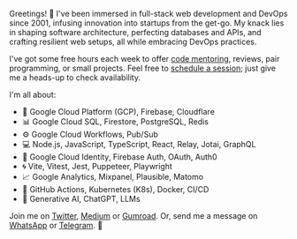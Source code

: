 Greetings! 🌟 I've been immersed in full-stack web development and DevOps since 2001, infusing innovation into startups from the get-go. My knack lies in shaping software architecture, perfecting databases and APIs, and crafting resilient web setups, all while embracing DevOps practices.

I've got some free hours each week to offer [code mentoring](https://codementor.io/@koistya), reviews, pair programming, or small projects. Feel free to [schedule a session](https://cal.com/koistya); just give me a heads-up to check availability.

I'm all about:

- 🚀 Google Cloud Platform (GCP), Firebase, Cloudflare
- 📊 Google Cloud SQL, Firestore, PostgreSQL, Redis
- ⚙️ Google Cloud Workflows, Pub/Sub
- 💻 Node.js, JavaScript, TypeScript, React, Relay, Jotai, GraphQL
- 🔐 Google Cloud Identity, Firebase Auth, OAuth, Auth0
- 🌀 Vite, Vitest, Jest, Puppeteer, Playwright
- 📈 Google Analytics, Mixpanel, Plausible, Matomo
- 🔧 GitHub Actions, Kubernetes (K8s), Docker, CI/CD
- 🤖 Generative AI, ChatGPT, LLMs

Join me on [Twitter](https://twitter.com/koistya), [Medium](https://medium.com/@koistya) or [Gumroad](https://koistya.gumroad.com/).
Or, send me a message on [WhatsApp](https://w.app/koistya) or [Telegram](https://t.me/koistya). 🚀
